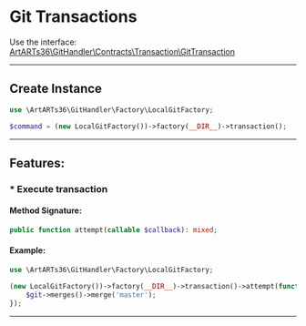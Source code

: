 # Git Transactions

Use the interface: [ArtARTs36\GitHandler\Contracts\Transaction\GitTransaction](../src/Contracts/Transaction/GitTransaction.php)

---

## Create Instance

```php
use \ArtARTs36\GitHandler\Factory\LocalGitFactory;

$command = (new LocalGitFactory())->factory(__DIR__)->transaction();
```

---

## Features:

### * Execute transaction

#### Method Signature:

```php
public function attempt(callable $callback): mixed;
```

#### Example:

```php
use \ArtARTs36\GitHandler\Factory\LocalGitFactory;

(new LocalGitFactory())->factory(__DIR__)->transaction()->attempt(function (GitHandler $git) {
    $git->merges()->merge('master');
});
```

---
